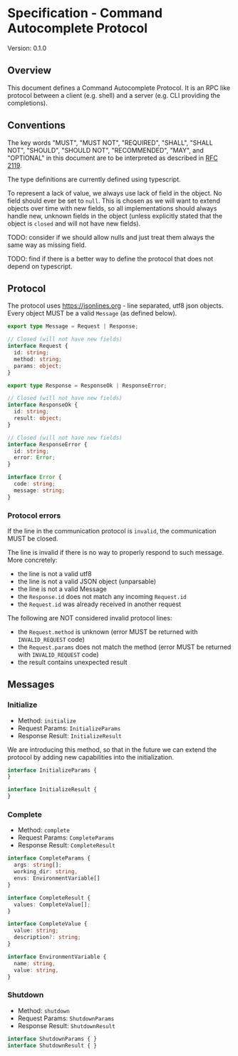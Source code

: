 # Specification - Command Autocomplete Protocol

Version: 0.1.0

## Overview

This document defines a Command Autocomplete Protocol. It is an RPC like
protocol between a client (e.g. shell) and a server (e.g. CLI providing the
completions).

## Conventions

The key words "MUST", "MUST NOT", "REQUIRED", "SHALL", "SHALL NOT", "SHOULD",
"SHOULD NOT", "RECOMMENDED", "MAY", and "OPTIONAL" in this document are to be
interpreted as described in [RFC 2119](http://www.ietf.org/rfc/rfc4627.txt).

The type definitions are currently defined using typescript.

To represent a lack of value, we always use lack of field in the object. No
field should ever be set to `null`. This is chosen as we will want to extend
objects over time with new fields, so all implementations should always handle
new, unknown fields in the object (unless explicitly stated that the object is
`closed` and will not have new fields).

TODO: consider if we should allow nulls and just treat them always the same way
as missing field.

TODO: find if there is a better way to define the protocol that does not depend
on typescript.

## Protocol

The protocol uses https://jsonlines.org - line separated, utf8 json objects.
Every object MUST be a valid `Message` (as defined below).

```typescript
export type Message = Request | Response;
```

```typescript
// Closed (will not have new fields)
interface Request {
  id: string;
  method: string;
  params: object;
}
```

```typescript
export type Response = ResponseOk | ResponseError; 

// Closed (will not have new fields)
interface ResponseOk {
  id: string;
  result: object;
}

// Closed (will not have new fields)
interface ResponseError {
  id: string;
  error: Error;
}

interface Error {
  code: string;
  message: string;
}
```

### Protocol errors

If the line in the communication protocol is `invalid`, the communication MUST
be closed.

The line is invalid if there is no way to properly respond to such message.
More concretely:

- the line is not a valid utf8
- the line is not a valid JSON object (unparsable)
- the line is not a valid Message
- the `Response.id` does not match any incoming `Request.id`
- the `Request.id` was already received in another request

The following are NOT considered invalid protocol lines:

- the `Request.method` is unknown (error MUST be returned with `INVALID_REQUEST` code)
- the `Request.params` does not match the method (error MUST be returned with `INVALID_REQUEST` code)
- the result contains unexpected result

## Messages

### Initialize

- Method: `initialize`
- Request Params: `InitializeParams`
- Response Result: `InitializeResult`

We are introducing this method, so that in the future we can extend the protocol
by adding new capabilities into the initialization.

```typescript
interface InitializeParams {
}

interface InitializeResult {
}
```

### Complete

- Method: `complete`
- Request Params: `CompleteParams`
- Response Result: `CompleteResult`

```typescript
interface CompleteParams {
  args: string[];
  working_dir: string,
  envs: EnvironmentVariable[]
}

interface CompleteResult {
  values: CompleteValue[];
}

interface CompleteValue {
  value: string;
  description?: string;
}

interface EnvironmentVariable {
  name: string,
  value: string,
}
```

### Shutdown

- Method: `shutdown`
- Request Params: `ShutdownParams`
- Response Result: `ShutdownResult`

```typescript
interface ShutdownParams { }
interface ShutdownResult { }
```

